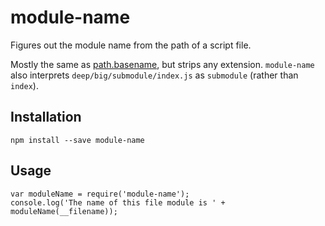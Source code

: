 # module-name

Figures out the module name from the path of a script file.

Mostly the same as
[path.basename](https://nodejs.org/api/path.html#path_path_basename_p_ext), but
strips any extension. `module-name` also interprets
`deep/big/submodule/index.js` as `submodule` (rather than `index`).

## Installation

    npm install --save module-name

## Usage

    var moduleName = require('module-name');
    console.log('The name of this file module is ' + moduleName(__filename)); 
